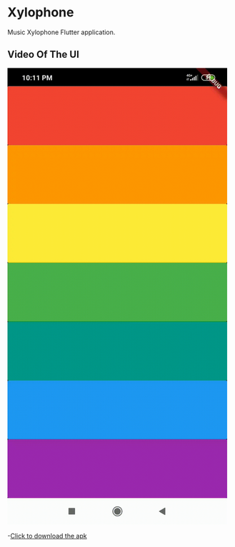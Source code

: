 # Xylophone

Music Xylophone Flutter application.

## Video Of The UI

![](https://github.com/Sumit-Budhiraja/Flutter-App-development/blob/master/video/a-min.gif)

-[Click to download the apk]()
